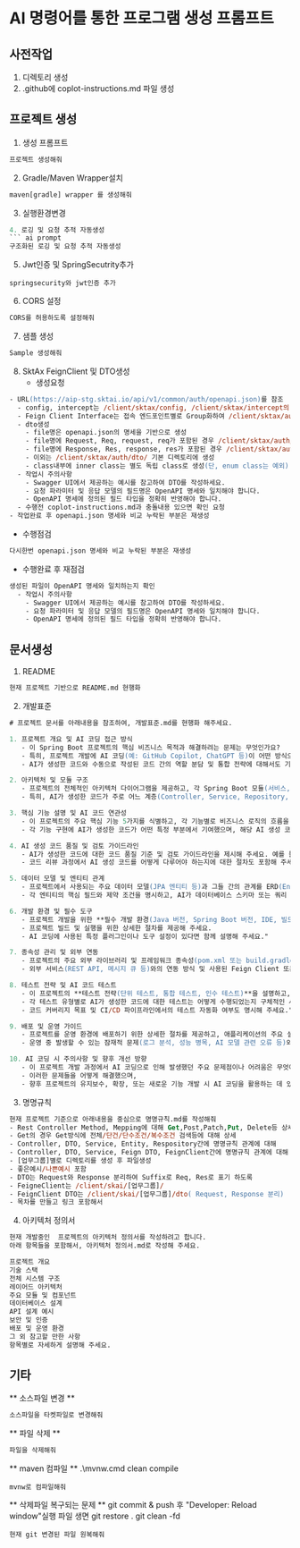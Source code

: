 # AI 명령어를 통한 프로그램 생성 프롬프트

## 사전작업 ##
1. 디렉토리 생성
2. .github에 coplot-instructions.md 파일 생성

## 프로젝트 생성 ##
1. 생성 프롬프트
``` ai prompt
프로젝트 생성해줘
```
2. Gradle/Maven Wrapper설치
``` ai prompt
maven[gradle] wrapper 를 생성해줘
```
3. 실행환경변경
``` ai prompt
4. 로깅 및 요청 추적 자동생성
``` ai prompt
구조화된 로깅 및 요청 추적 자동생성
```
5. Jwt인증 및 SpringSecutrity추가
```
springsecurity와 jwt인증 추가
```
6. CORS 설정
``` ai prompt
CORS를 허용하도록 설정해줘
```
7. 샘플 생성
``` ai prompt
Sample 생성해줘
```
8. SktAx FeignClient 및 DTO생성
   - 생성요청
``` ai prompt
- URL(https://aip-stg.sktai.io/api/v1/common/auth/openapi.json)를 참조
  - config, intercept는 /client/sktax/config, /client/sktax/intercept의 생성하여 공통으로 사용하며, 필요시 수정
  - Feign Client Interface는 접속 엔드포인트별로 Group화하여 /client/sktax/auth 디렉토리에 생성
  - dto생성
    - file명은 openapi.json의 명세을 기반으로 생성
    - file명에 Request, Req, request, req가 포함된 경우 /client/sktax/auth/dto/request에 생성
    - file명에 Response, Res, response, res가 포함된 경우 /client/sktax/auth/dto/response에 생성
    - 이외는 /client/sktax/auth/dto/ 기본 디렉토리에 생성
    - class내부에 inner class는 별도 독립 class로 생성(단, enum class는 예외)
  - 작업시 주의사항
    - Swagger UI에서 제공하는 예시를 참고하여 DTO를 작성하세요.
    - 요청 파라미터 및 응답 모델의 필드명은 OpenAPI 명세와 일치해야 합니다.
    - OpenAPI 명세에 정의된 필드 타입을 정확히 반영해야 합니다.
  - 수행전 coplot-instructions.md과 충돌내용 있으면 확인 요청
- 작업완료 후 openapi.json 명세와 비교 누락된 부분은 재생성
```
  - 수행점검
``` ai prompt
다시한번 openapi.json 명세와 비교 누락된 부분은 재생성
```
   - 수행완료 후 재점검
``` ai prompt
생성된 파일이 OpenAPI 명세와 일치하는지 확인
  - 작업시 주의사항
    - Swagger UI에서 제공하는 예시를 참고하여 DTO를 작성하세요.
    - 요청 파라미터 및 응답 모델의 필드명은 OpenAPI 명세와 일치해야 합니다.
    - OpenAPI 명세에 정의된 필드 타입을 정확히 반영해야 합니다.
```   
## 문서생성 ##

1. README
``` ai prompt
현재 프로젝트 기반으로 README.md 현행화
``` 

2. 개발표준
``` ai prompt
# 프로젝트 문서를 아래내용을 참조하여, 개발표준.md를 현행화 해주세요.

1. 프로젝트 개요 및 AI 코딩 접근 방식
   - 이 Spring Boot 프로젝트의 핵심 비즈니스 목적과 해결하려는 문제는 무엇인가요? 
   - 특히, 프로젝트 개발에 AI 코딩(예: GitHub Copilot, ChatGPT 등)이 어떤 방식으로, 어느 정도 활용되었는지 명확히 설명해 주세요. 
   - AI가 생성한 코드와 수동으로 작성된 코드 간의 역할 분담 및 통합 전략에 대해서도 기술해 주세요.

2. 아키텍처 및 모듈 구조
   - 프로젝트의 전체적인 아키텍처 다이어그램을 제공하고, 각 Spring Boot 모듈(서비스, 라이브러리 등)의 역할과 책임을 명확히 설명해 주세요. 
   - 특히, AI가 생성한 코드가 주로 어느 계층(Controller, Service, Repository, DTO 등)에 위치하며, 각 모듈 간의 데이터 흐름과 상호작용 방식을 구체적으로 보여주세요.

3. 핵심 기능 설명 및 AI 코드 연관성
   - 이 프로젝트의 주요 핵심 기능 5가지를 식별하고, 각 기능별로 비즈니스 로직의 흐름을 상세히 설명해 주세요. 
   - 각 기능 구현에 AI가 생성한 코드가 어떤 특정 부분에서 기여했으며, 해당 AI 생성 코드가 어떤 역할을 수행하는지 구체적인 코드 예시와 함께 설명해 주세요.

4. AI 생성 코드 품질 및 검토 가이드라인
   - AI가 생성한 코드에 대한 코드 품질 기준 및 검토 가이드라인을 제시해 주세요. 예를 들어, 가독성, 성능 최적화, 보안 취약점 점검, 비즈니스 로직의 정확성 검증 등 AI 생성 코드에 대해 특별히 주의해야 할 사항은 무엇인가요? 
   - 코드 리뷰 과정에서 AI 생성 코드를 어떻게 다루어야 하는지에 대한 절차도 포함해 주세요."

5. 데이터 모델 및 엔티티 관계
   - 프로젝트에서 사용되는 주요 데이터 모델(JPA 엔티티 등)과 그들 간의 관계를 ERD(Entity Relationship Diagram)와 함께 설명해 주세요. 
   - 각 엔티티의 핵심 필드와 제약 조건을 명시하고, AI가 데이터베이스 스키마 또는 쿼리 생성에 기여한 부분이 있다면 언급해 주세요.

6. 개발 환경 및 필수 도구
   - 프로젝트 개발을 위한 **필수 개발 환경(Java 버전, Spring Boot 버전, IDE, 빌드 도구 등)**을 명확히 명시하고, 
   - 프로젝트 빌드 및 실행을 위한 상세한 절차를 제공해 주세요. 
   - AI 코딩에 사용된 특정 플러그인이나 도구 설정이 있다면 함께 설명해 주세요."

7. 종속성 관리 및 외부 연동
   - 프로젝트의 주요 외부 라이브러리 및 프레임워크 종속성(pom.xml 또는 build.gradle 기반)을 설명하고, 각 종속성의 역할에 대해 간략히 설명해 주세요. 
   - 외부 서비스(REST API, 메시지 큐 등)와의 연동 방식 및 사용된 Feign Client 또는 WebClient 설정에 대해 기술해 주세요.

8. 테스트 전략 및 AI 코드 테스트
   - 이 프로젝트의 **테스트 전략(단위 테스트, 통합 테스트, 인수 테스트)**을 설명하고, 
   - 각 테스트 유형별로 AI가 생성한 코드에 대한 테스트는 어떻게 수행되었는지 구체적인 사례를 들어 설명해 주세요. 
   - 코드 커버리지 목표 및 CI/CD 파이프라인에서의 테스트 자동화 여부도 명시해 주세요."

9. 배포 및 운영 가이드
   - 프로젝트를 운영 환경에 배포하기 위한 상세한 절차를 제공하고, 애플리케이션의 주요 설정(application.yml 등) 및 환경 변수에 대해 설명해 주세요. 
   - 운영 중 발생할 수 있는 잠재적 문제(로그 분석, 성능 병목, AI 모델 관련 오류 등)와 그 해결 방안을 포함한 운영 가이드를 작성해 주세요.

10. AI 코딩 시 주의사항 및 향후 개선 방향
   - 이 프로젝트 개발 과정에서 AI 코딩으로 인해 발생했던 주요 문제점이나 어려움은 무엇이었나요? (예: 비효율적인 코드, 보안 취약성, 유지보수의 어려움 등) 
   - 이러한 문제들을 어떻게 해결했으며, 
   - 향후 프로젝트의 유지보수, 확장, 또는 새로운 기능 개발 시 AI 코딩을 활용하는 데 있어 개발자들이 특별히 주의해야 할 사항과 개선 방향에 대해 제안해 주세요.
``` 

3. 명명규칙
``` ai prompt
현재 프로젝트 기준으로 아래내용을 중심으로 명명규칙.md를 작성해줘
- Rest Controller Method, Mepping에 대해 Get,Post,Patch,Put, Delete등 상세하게
- Get의 경우 Get방식에 전체/단건/단수조건/복수조건 검색등에 대해 상세
- Controller, DTO, Service, Entity, Respository간에 명명규칙 관계에 대해
- Controller, DTO, Service, Feign DTO, FeignClient간에 명명규칙 관계에 대해
- [업무그룹]별로 디렉토리를 생성 후 파일생성
- 좋은예시/나쁜예시 포함
- DTO는 Request와 Response 분리하여 Suffix로 Req, Res로 표기 하도록
- FeigneClient는 /client/skai/[업무그룹]/ 
- FeignClient DTO는 /client/skai/[업무그룹]/dto( Request, Response 분리)
- 목차를 만들고 링크 포함해서
```

4. 아키텍처 정의서
``` ai 프롬프트
현재 개발중인  프로젝트의 아키텍처 정의서를 작성하려고 합니다.
아래 항목들을 포함해서, 아키텍처 정의서.md로 작성해 주세요.

프로젝트 개요
기술 스택
전체 시스템 구조
레이어드 아키텍처
주요 모듈 및 컴포넌트
데이터베이스 설계
API 설계 예시
보안 및 인증
배포 및 운영 환경
그 외 참고할 만한 사항
항목별로 자세하게 설명해 주세요.
```

## 기타 ##
** 소스파일 변경 **
``` ai prompt
소스파일을 타켓파일로 변경해줘
```
** 파일 삭제 **
``` ai prompt
파일을 삭제해줘
```
** maven 컴파일 **
.\mvnw.cmd clean compile
```
mvnw로 컴파일해줘
```

** 삭제파일 복구되는 문제 **
git commit & push 후 "Developer: Reload window"실행 파일 생면
git restore .
git clean -fd
```
현재 git 변경된 파일 원복해줘
```